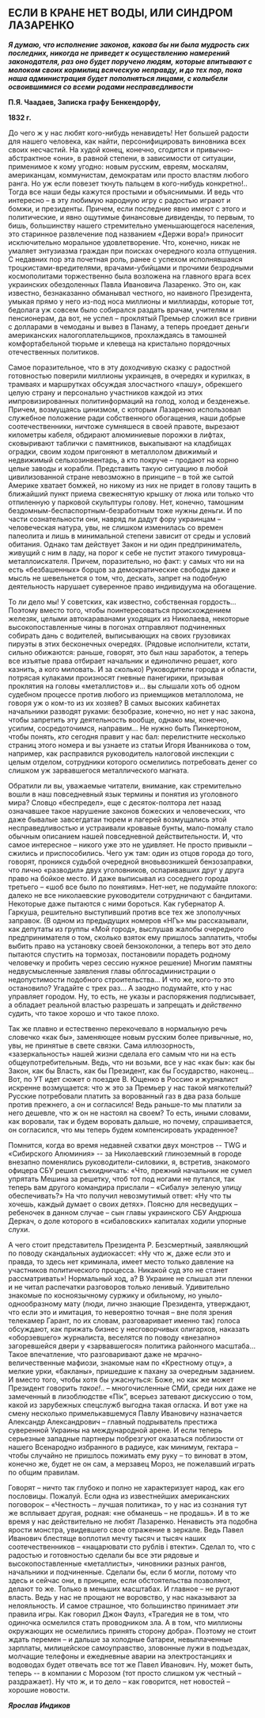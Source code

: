 ## **ЕСЛИ В КРАНЕ НЕТ ВОДЫ,** **ИЛИ** **СИНДРОМ ЛАЗАРЕНКО**

***Я думаю, что исполнение законов, какова бы ни была***
***мудрость сих последних, никогда не приведет к осуществлению***
***намерений законодателя, раз оно будет поручено людям,*** 
***которые впитывают с молоком своих кормилиц всяческую***
***неправду, и до тех пор, пока наша администрация будет*** 
***пополняться лицами, с колыбели освоившимися со всеми*** 
***родами несправедливости***

**П.Я. Чаадаев, Записка графу Бенкендорфу,**

**1832 г.**

До чего ж у нас любят кого-нибудь ненавидеть! Нет большей радости для нашего человека, как найти, персонифицировать виновника всех своих несчастий. На худой конец, конечно, сгодится и привычно-абстрактное «они», в равной степени, в зависимости от ситуации, применимое к кому угодно: новым русским, евреям, москалям, американцам, коммунистам, демократам или просто властям любого ранга. Но уж если повезет ткнуть пальцем в кого-нибудь конкретно!.. Тогда все наши беды кажутся простыми и объяснимыми. И ведь что интересно – в эту любимую народную игру с радостью играют и бомжи, и президенты. Причем, если последние явно имеют с этого и политические, и явно ощутимые финансовые дивиденды, то первым, то бишь, большинству нашего стремительно уменьшающегося населения, это старинное  развлечение под названием «Держи вора!» приносит исключительно моральное удовлетворение. Что, конечно, никак не умаляет энтузиазма граждан при поисках очередного козла отпущения. С недавних пор эта почетная роль, ранее с успехом исполнявшаяся троцкистами-вредителями, врачами-убийцами и прочими безродными космополитами торжественно была возложена на главного врага всех украинских обездоленных Павла Ивановича Лазаренко. Это он, как известно, безнаказанно обманывал честного, но наивного Президента, умыкая прямо у него из-под носа миллионы и миллиарды, которые тот, бедолага уж совсем было собирался раздать врачам, учителям и пенсионерам, да вот, не успел – проклятый Премьер сложил все гривни с долларами в чемоданы и вывез в Панаму, а теперь проедает деньги американских налогоплательщиков, прохлаждаясь в тамошней комфортабельной тюрьме и клевеща на кристально порядочных отечественных политиков. 

Самое поразительное, что в эту доходчивую сказку с радостной готовностью поверили миллионы украинцев, в очередях и курилках, в трамваях и маршрутках обсуждая злосчастного «пашу», обрекшего целую страну и персонально участников каждой из этих импровизированных политинформаций на голод, холод и безденежье. Причем, возмущаясь цинизмом, с которым Лазаренко использовал служебное положение ради собственного обогащения, наши добрые соотечественники, ничтоже сумняшеся в своей правоте, вырезают километры кабеля, обдирают алюминиевые порожки в лифтах, сковыривают таблички с памятников, выкапывают на кладбищах оградки, своим ходом пригоняют в металлолом движимый и недвижимый сельхозинвентарь, а кто покруче – продают на корню целые заводы и корабли. Представить такую ситуацию в любой цивилизованной стране невозможно в принципе – в той же сытой Америке хватает бомжей, но никому из них не придет в голову тащить в ближайший пункт приема свежеснятую крышку от люка или только что отпиленную у парковой скульптуры голову. Нет, конечно, тамошним бездомным-беспаспортным-безработным тоже нужны деньги. И по части сознательности они, навряд ли дадут фору украинцам – человеческая натура, увы, не слишком изменилась со времен палеолита и лишь в минимальной степени зависит от среды и условий обитания. Однако там действует Закон и ни один предприниматель, живущий с ним в ладу, на порог к себе не пустит этакого тимуровца-металлоискателя. Причем, поразительно, но факт: у самых что ни на есть «безбашенных» борцов за демократические свободы даже и мысль не шевельнется о том, что, дескать, запрет на подобную деятельность нарушает суверенное право индивидуума на обогащение. 

То ли дело мы! У советских, как известно, собственная гордость… Поэтому вместо того, чтобы поинтересоваться происхождением железяк, целыми автокараванами уходящих из Николаева, некоторые высокопоставленные чины в погонах отправляют подчиненных собирать дань с водителей, выписывающих на своих грузовиках пируэты в этих бесконечных очередях. (Рядовые исполнители, кстати, сильно обижаются: раньше, говорят, это был наш заработок, а теперь все изъятые права отбирает начальник и единолично решает, кого казнить, а кого миловать. И за сколько) Руководители города и области, потрясая кулаками произносят гневные панегирики, призывая проклятия на головы «металлистов» и… вы слышали хоть об одном судебном процессе против любого из приемщиков металлолома, не говоря уж о ком-то из их хозяев? В самых высоких кабинетах начальники разводят руками: безобразие, конечно, но нет у нас закона, чтобы запретить эту деятельность вообще, однако мы, конечно, усилим, сосредоточимся, направим… Не нужно быть Пинкертоном, чтобы понять, *кто* сегодня правит у нас бал: перелистните несколько страниц этого номера и вы узнаете из статьи Игоря Иванникова о том, например, как расправился руководитель налоговой инспекции с целым отделом, сотрудники которого осмелились потребовать денег со слишком уж зарвавшегося металлического магната. 

Обратили ли вы, уважаемые читатели, внимание, как стремительно вошли в наш повседневный язык термины и понятия из уголовного мира? Словцо «беспредел», еще с десяток-полтора лет назад означавшее такое нарушение законов божеских и человеческих, что даже бывалые завсегдатаи тюрем и лагерей возмущались этой несправедливостью и устраивали кровавые бунты, мало-помалу стало обычным описанием нашей повседневной действительности. И, что самое интересное – никого уже это не удивляет. Не просто привыкли – сжились и приспособились. Чего уж там: один из отцов города до того, говорят, проникся судьбой очередной вновьвозникшей бензозаправки, что лично «разводил» двух уголовников, оспаривавших друг у друга право на бойкое место. И даже выписывал из соседнего города третьего – «шоб все было по понятиям». Нет-нет, не подумайте плохого: далеко не все николаевские руководители сотрудничают с бандитами. Некоторые даже пытаются с ними бороться. Как губернатор А. Гаркуша, решительно выступивший против все тех же злополучных заправок. (В одном из предыдущих номеров «НГъ» мы рассказывали, как депутаты из группы «Мой город», выслушав жалобы очередного предпринимателя о том, сколько взяток ему пришлось заплатить, чтобы выбить право на установку своей бензоколонки, а теперь вот это дело пытаются спустить на тормозах, постановили порадеть родному человечку  и пробить через сессию нужное решение) Многим памятны недвусмысленные заявления главы облгосадминистрации о недопустимости подобного строительства… И что же, кого-то это остановило? Угадайте с трех раз… А заодно подумайте, кто у нас управляет городом. Ну, то есть, не указы и распоряжения подписывает, а обладает реальной властью разрешать и запрещать и *действенно* судить, что такое хорошо и что такое плохо. 

Так же плавно и естественно перекочевало в нормальную речь словечко «как бы», заменяющее новым русским более привычные, но, увы, не принятые в свете связки. Сама иллюзорность, «зазеркальность» нашей жизни сделала его самым что ни на есть общеупотребительным. Ведь, что ни возьми, все у нас «как бы»: как бы Закон, как бы Власть, как бы Президент, как бы Государство, наконец… Вот, по УТ идет сюжет о поездке В. Ющенко в Россию и журналист искренне возмущается: что ж это за Премьер у нас такой мягкотелый? Русские потребовали платить за ворованный газ в два раза больше против прежнего, а он и согласился! Ведь раньше-то мы платили за него дешевле, что ж он не настоял на своем? То есть, иными словами, как воровали, так и будем воровать дальше, но почему, спрашивается, он согласился, что мы теперь будем компенсировать украденное?

 Помнится, когда во время недавней схватки двух монстров -- TWG и «Сибирского Алюминия» -- за Николаевский глиноземный в городе внезапно поменялись руководители-силовики, я, встретив, знакомого офицера СБУ решил съехидничать: «Что, прежний начальник не сумел упрятать Мешина за решетку, чтоб тот под ногами не путался, так теперь вам другого командира прислали – «Сибалу» зеленую улицу обеспечивать?» На что получил невозмутимый ответ: «Ну что ты хочешь, каждый думает о своих детях». Поясню для несведущих – ребеночек в данном случае – сын главы украинского СБУ Андрюша Деркач, о доле которого в «сибаловских» капиталах  ходили упорные слухи. 

А чего стоит представитель Президента Р. Безсмертный, заявляющий по поводу скандальных аудиокассет: «Ну что ж, даже если это и правда, то здесь нет криминала, имеет место только давление на участников политического процесса. Никакой суд это не  станет рассматривать»! Нормальный ход, а? В Украине не слышал эти пленки и не читал распечатки разговоров только ленивый. Удивительно знакомые по косноязычному суржику и обильному, но уныло-однообразному мату (люди, лично знающие Президента, утверждают, что если это и имитация, то невероятно точная – вне поля зрения телекамер Гарант, по их словам, разговаривает именно так) голоса обсуждают, как прижать бизнес у несговорчивых олигархов, наказать «оборзевшего» журналиста, веселятся по поводу «внезапно» загоревшейся двери у «зарвавшегося» политика районного масштаба... Такое впечатление, что разговаривают даже не мрачно-величественные мафиози, знакомые нам по «Крестному отцу», а мелкие урки, «бакланы», пришедшие к пахану за очередным заданием. И вместо того, чтобы хотя бы ужаснуться: Боже, но как же может Президент говорить *такое!*.. – многочисленные СМИ, среди них даже не замеченный в лизоблюдстве «Пік”, всерьез затевают дискуссию о том, какой из зарубежных спецслужб выгодна такая огласка. И вот уже на смену несколько примелькавшемуся Павлу Ивановичу назначается Александр Александрович – главный подрыватель престижа суверенной Украины на международной арене. И если теперь серьезные западные партнеры побрезгуют оказаться поблизости от нашего Всенародно избранного в радиусе, как минимум, гектара – чтобы случайно не пришлось пожимать ему руку – то виноват в этом, конечно же, будет не он сам, а мерзавец Мороз, не пожелавший играть по общим правилам.

Говорят – ничто так глубоко и полно не характеризует народ, как его пословицы. Пожалуй. Если одна из известнейших американских поговорок – «Честность – лучшая политика», то у нас из сознания тут же всплывает другая, родная: «не обманешь – не продашь». И в то же время у нас действительно не любят Лазаренко. Ненависть эта подобна ярости монстра, увидевшего свое отражение в зеркале. Ведь Павел Иванович блестяще воплотил мечту тысяч и тысяч наших соотечественников – «нацарювати сто рублів і втекти». Сделал то, что с радостью и готовностью сделали бы все эти рядовые и высокопоставленные «металлисты», чиновники разных рангов, начальники и подчиненные. Сделали бы, если б могли, потому что здесь и сейчас они, в принципе, если обстоятельства позволяют, делают то же. Только в меньших масштабах. И главное – не ругают власть. Ведь у нас не прощают не воровство, у нас наказывают за нелояльность. И самое страшное, что большинство принимает *эти* правила игры. Как говорил Джон Фаулз, «Трагедия не в том, что одиночка осмелился стать проводником зла. А в том, что миллионы окружающих не осмелились принять сторону добра». Поэтому не стоит ждать перемен – и дальше за холодные батареи, невыплаченные зарплаты, милицейское самоуправство, зловонные лужи в подъездах, молчащие телефоны и ежедневные аварии на электростанциях и водоводах будет отвечать все тот же Павел Иванович. Ну, может быть, теперь -- в компании с Морозом (тот просто слишком уж честный – раздражает). Ну что ж, и то дело – как говорится, нет новостей – хорошие новости.

***Ярослав Индиков***